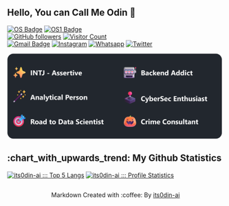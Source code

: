 ## Hello, You can Call Me Odin :green_heart:
[![OS Badge](https://img.shields.io/badge/OS-debian-c14438?&logo=Debian&labelColor=000000&style=for-the-badge)](https://www.debian.org/)
[![OS1 Badge](https://img.shields.io/badge/OS-windows-00a2ed?&logo=Windows&labelColor=000000&style=for-the-badge)](https://www.microsoft.com/en-us/windows)
<br>
[![GitHub followers](https://img.shields.io/github/followers/its0din-ai?color=0F9D58&labelColor=000000&label=Github+Followers&logo=github&logoColor=white&style=for-the-badge)](https://github.com/its0din-ai)
[![Visitor Count](https://shields-io-visitor-counter.herokuapp.com/badge?page=its0din-ai.its0din-ai&label=Profile+Visit&labelColor=black&logo=GitHub&logoColor=white&color=E50914&style=for-the-badge)](https://github.com/its0din-ai)
<br>
[![Gmail Badge](https://img.shields.io/badge/-Gmail-DB4437?style=for-the-badge&logo=Gmail&logoColor=white&link=mailto:ryujiodin@gmail.com)](mailto:ryujiodin@gmail.com)
[![Instagram](https://img.shields.io/badge/-Instagram-C13584?style=for-the-badge&logo=Instagram&logoColor=white)](https://instagram.com/itsodin.ai)
[![Whatsapp](https://img.shields.io/badge/-Whatsapp-25D366?style=for-the-badge&logo=Whatsapp&logoColor=white)](https://wa.me/6285157686612)
[![Twitter](https://img.shields.io/badge/-Twitter-1DA1F2?style=for-the-badge&logo=Twitter&logoColor=white)](https://twitter.com/realencrypt0r)

<a href="https://github.com/its0din-ai"><img src="assets/gitAbout.png" width="500"></a>

<h2>:chart_with_upwards_trend: My Github Statistics</h2>

<p>
    <a href="https://github.com/its0din-ai"><img align="center" src="https://github-readme-stats-five-kappa.vercel.app/api/top-langs/?username=its0din-ai&hide_border=true&langs_count=5&custom_title=My%20Top%20Known%20Language&theme=dracula&exclude_repo=machine" alt="its0din-ai ::: Top 5 Langs" /></a>
    <a href="https://github.com/its0din-ai"><img align="center" src="https://github-readme-stats-five-kappa.vercel.app/api?username=its0din-ai&show_icons=true&count_private=true&include_all_commits=true&hide_border=true&theme=dracula&icon_color=CA2E55&title_color=20fc8f&custom_title=My+Github+Data" alt="its0din-ai ::: Profile Statistics" /></a>
</p>

## 
<p align="center">Markdown Created with :coffee: By <a href="https://github.com/its0din-ai">its0din-ai</a></p>
